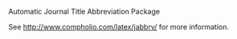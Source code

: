 Automatic Journal Title Abbreviation Package

See http://www.compholio.com/latex/jabbrv/ for more information.
